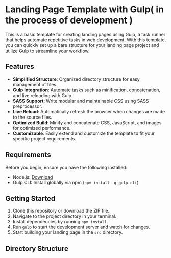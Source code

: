 # Landing Page Template with Gulp( in the process of development )

This is a basic template for creating landing pages using Gulp, a task runner that helps automate repetitive tasks in web development. With this template, you can quickly set up a bare structure for your landing page project and utilize Gulp to streamline your workflow.

## Features

- **Simplified Structure**: Organized directory structure for easy management of files.
- **Gulp Integration**: Automate tasks such as minification, concatenation, and live reloading with Gulp.
- **SASS Support**: Write modular and maintainable CSS using SASS preprocessor.
- **Live Reload**: Automatically refresh the browser when changes are made to the source files.
- **Optimized Build**: Minify and concatenate CSS, JavaScript, and images for optimized performance.
- **Customizable**: Easily extend and customize the template to fit your specific project requirements.

## Requirements

Before you begin, ensure you have the following installed:

- Node.js: [Download](https://nodejs.org/)
- Gulp CLI: Install globally via npm (`npm install -g gulp-cli`)

## Getting Started

1. Clone this repository or download the ZIP file.
2. Navigate to the project directory in your terminal.
3. Install dependencies by running `npm install`.
4. Run `gulp` to start the development server and watch for changes.
5. Start building your landing page in the `src` directory.

## Directory Structure
